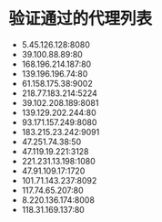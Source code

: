 # 验证通过的代理列表

 - 5.45.126.128:8080
 - 39.100.88.89:80
 - 168.196.214.187:80
 - 139.196.196.74:80
 - 61.158.175.38:9002
 - 218.77.183.214:5224
 - 39.102.208.189:8081
 - 139.129.202.244:80
 - 93.171.157.249:8080
 - 183.215.23.242:9091
 - 47.251.74.38:50
 - 47.119.19.221:3128
 - 221.231.13.198:1080
 - 47.91.109.17:1720
 - 101.71.143.237:8092
 - 117.74.65.207:80
 - 8.220.136.174:8008
 - 118.31.169.137:80
